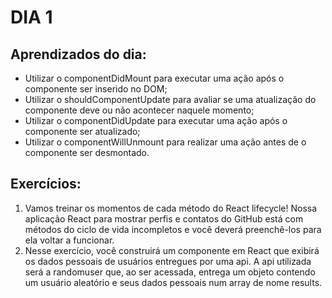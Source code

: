# DIA 1

## Aprendizados do dia:
* Utilizar o componentDidMount para executar uma ação após o componente ser inserido no DOM;
* Utilizar o shouldComponentUpdate para avaliar se uma atualização do componente deve ou não acontecer naquele momento;
* Utilizar o componentDidUpdate para executar uma ação após o componente ser atualizado;
* Utilizar o componentWillUnmount para realizar uma ação antes de o componente ser desmontado.

## Exercícios:
1. Vamos treinar os momentos de cada método do React lifecycle! Nossa aplicação React para mostrar perfis e contatos do GitHub está com métodos do ciclo de vida incompletos e você deverá preenchê-los para ela voltar a funcionar.
2. Nesse exercício, você construirá um componente em React que exibirá os dados pessoais de usuários entregues por uma api. A api utilizada será a randomuser que, ao ser acessada, entrega um objeto contendo um usuário aleatório e seus dados pessoais num array de nome results.
